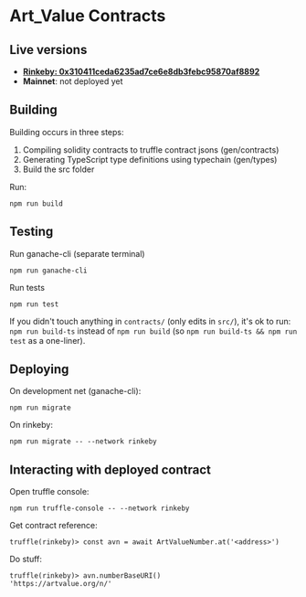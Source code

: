 # Art_Value Contracts

## Live versions

* [**Rinkeby: 0x310411ceda6235ad7ce6e8db3febc95870af8892**](https://rinkeby.etherscan.io/address/0x310411ceda6235ad7ce6e8db3febc95870af8892)
* **Mainnet**: not deployed yet

## Building

Building occurs in three steps:
1. Compiling solidity contracts to truffle contract jsons (gen/contracts)
2. Generating TypeScript type definitions using typechain (gen/types)
3. Build the src folder

Run:
```
npm run build
```

## Testing

Run ganache-cli (separate terminal)
```
npm run ganache-cli
```

Run tests
```
npm run test
```

If you didn't touch anything in `contracts/` (only edits in `src/`), it's
 ok to run: `npm run build-ts` instead of `npm run build` (so
  `npm run build-ts && npm run test` as a one-liner).

## Deploying

On development net (ganache-cli):
```
npm run migrate
```

On rinkeby:
```
npm run migrate -- --network rinkeby
```

## Interacting with deployed contract

Open truffle console:
```
npm run truffle-console -- --network rinkeby
```

Get contract reference:
```
truffle(rinkeby)> const avn = await ArtValueNumber.at('<address>')
```

Do stuff:
```
truffle(rinkeby)> avn.numberBaseURI()
'https://artvalue.org/n/'
```
